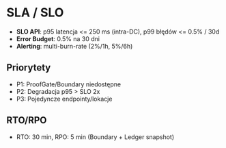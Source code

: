 # SLA / SLO

- **SLO API**: p95 latencja <= 250 ms (intra-DC), p99 błędów <= 0.5% / 30d
- **Error Budget**: 0.5% na 30 dni
- **Alerting**: multi-burn-rate (2%/1h, 5%/6h)

## Priorytety

- P1: ProofGate/Boundary niedostępne
- P2: Degradacja p95 > SLO 2x
- P3: Pojedyncze endpointy/lokacje

## RTO/RPO

- RTO: 30 min, RPO: 5 min (Boundary + Ledger snapshot)
